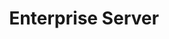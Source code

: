 ---
# metadata # 
title: Enterprise Server
description: Learn how to spin up and manage an Enterprise Server.
date: 
# taxonomy #
tags: 
series:
seriesPart:
---